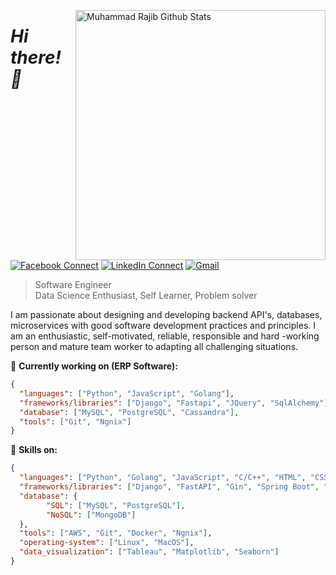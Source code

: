 [<img align="right" width="400" src="https://github-readme-stats.vercel.app/api?username=muhammad-rajib&&show_icons=true&theme=tokyonight&count_private=true" alt="Muhammad Rajib Github Stats"/>](https://github.com/muhammad-rajib)

# *Hi there! 👋*

[![Facebook Connect](https://img.shields.io/badge/Facebook-1877F2?style=for-the-badge&logo=facebook&logoColor=white)](https://www.facebook.com/muhammadrajib8521/)
[![LinkedIn Connect](https://img.shields.io/badge/LinkedIn-0077B5?style=for-the-badge&logo=linkedin&logoColor=white)](https://www.linkedin.com/in/muhammad-rajib-5369921b7/)
[![Gmail](https://img.shields.io/badge/Gmail-D14836?style=for-the-badge&logo=gmail&logoColor=white)](mailto:rajibhossain8521@gmail.com?subject=From%20GitHub&&body=Hi,%20there.%20Found%20you%20on%20GitHub!%20Let's%20talk%20about...)

> Software Engineer <br/>
> Data Science Enthusiast, Self Learner, Problem solver

I am passionate about designing and developing backend API's, databases, 
microservices with good software development practices and principles. I 
am an enthusiastic, self-motivated, reliable, responsible and hard -working 
person and mature team worker to adapting all challenging situations.

🔭 <b>Currently working on (ERP Software):</b>
```json
{
  "languages": ["Python", "JavaScript", "Golang"],
  "frameworks/libraries": ["Django", "Fastapi", "JQuery", "SqlAlchemy"],
  "database": ["MySQL", "PostgreSQL", "Cassandra"],
  "tools": ["Git", "Ngnix"]
}
```

🔭 <b>Skills on:</b>
```json
{
  "languages": ["Python", "Golang", "JavaScript", "C/C++", "HTML", "CSS"],
  "frameworks/libraries": ["Django", "FastAPI", "Gin", "Spring Boot", "SqlAlchemy", "NumPy", "Pandas"],
  "database": {
        "SQL": ["MySQL", "PostgreSQL"],
        "NoSQL": ["MongoDB"]
  },
  "tools": ["AWS", "Git", "Docker", "Ngnix"],
  "operating-system": ["Linux", "MacOS"],
  "data_visualization": ["Tableau", "Matplotlib", "Seaborn"]
}
```
